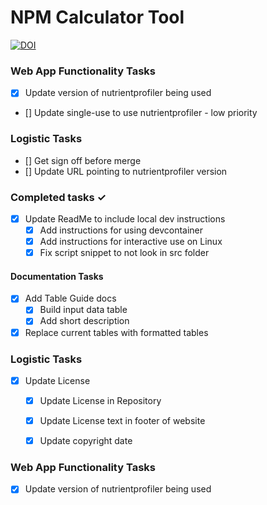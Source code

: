 # NPM Calculator Tool

[![DOI](https://zenodo.org/badge/525283616.svg)](https://zenodo.org/badge/latestdoi/525283616)


### Web App Functionality Tasks
- [x] Update version of nutrientprofiler being used
- [] Update single-use to use nutrientprofiler - low priority

### Logistic Tasks
- [] Get sign off before merge
- [] Update URL pointing to nutrientprofiler version

### Completed tasks ✓
- [x] Update ReadMe to include local dev instructions
    - [x] Add instructions for using devcontainer
    - [x] Add instructions for interactive use on Linux
    - [x] Fix script snippet to not look in src folder
#### Documentation Tasks
- [x] Add Table Guide docs
    - [x] Build input data table
    - [x] Add short description
- [x] Replace current tables with formatted tables
### Logistic Tasks
- [x] Update License
    - [x] Update License in Repository

    - [x] Update License text in footer of website
    - [x] Update copyright date
### Web App Functionality Tasks
- [x] Update version of nutrientprofiler being used